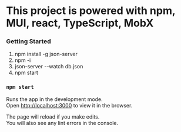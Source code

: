 # This project is powered with npm, MUI, react, TypeScript, MobX

### Getting Started

1. npm install -g json-server
2. npm -i
3. json-server --watch db.json
4. npm start

### `npm start`

Runs the app in the development mode.\
Open [http://localhost:3000](http://localhost:3000) to view it in the browser.

The page will reload if you make edits.\
You will also see any lint errors in the console.
